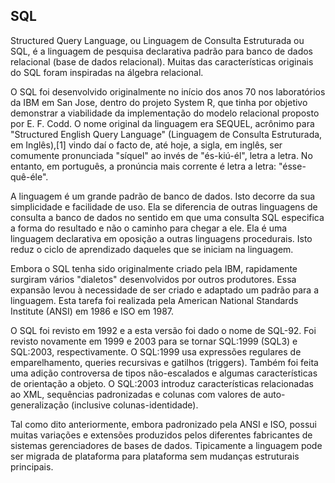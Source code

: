 ## SQL
Structured Query Language, ou Linguagem de Consulta Estruturada ou SQL, é a linguagem de pesquisa declarativa padrão para banco de dados relacional (base de dados relacional). Muitas das características originais do SQL foram inspiradas na álgebra relacional.

O SQL foi desenvolvido originalmente no início dos anos 70 nos laboratórios da IBM em San Jose, dentro do projeto System R, que tinha por objetivo demonstrar a viabilidade da implementação do modelo relacional proposto por E. F. Codd. O nome original da linguagem era SEQUEL, acrônimo para "Structured English Query Language" (Linguagem de Consulta Estruturada, em Inglês),[1] vindo daí o facto de, até hoje, a sigla, em inglês, ser comumente pronunciada "síquel" ao invés de "és-kiú-él", letra a letra. No entanto, em português, a pronúncia mais corrente é letra a letra: "ésse-quê-éle".

A linguagem é um grande padrão de banco de dados. Isto decorre da sua simplicidade e facilidade de uso. Ela se diferencia de outras linguagens de consulta a banco de dados no sentido em que uma consulta SQL especifica a forma do resultado e não o caminho para chegar a ele. Ela é uma linguagem declarativa em oposição a outras linguagens procedurais. Isto reduz o ciclo de aprendizado daqueles que se iniciam na linguagem.

Embora o SQL tenha sido originalmente criado pela IBM, rapidamente surgiram vários "dialetos" desenvolvidos por outros produtores. Essa expansão levou à necessidade de ser criado e adaptado um padrão para a linguagem. Esta tarefa foi realizada pela American National Standards Institute (ANSI) em 1986 e ISO em 1987.

O SQL foi revisto em 1992 e a esta versão foi dado o nome de SQL-92. Foi revisto novamente em 1999 e 2003 para se tornar SQL:1999 (SQL3) e SQL:2003, respectivamente. O SQL:1999 usa expressões regulares de emparelhamento, queries recursivas e gatilhos (triggers). Também foi feita uma adição controversa de tipos não-escalados e algumas características de orientação a objeto. O SQL:2003 introduz características relacionadas ao XML, sequências padronizadas e colunas com valores de auto-generalização (inclusive colunas-identidade).

Tal como dito anteriormente, embora padronizado pela ANSI e ISO, possui muitas variações e extensões produzidos pelos diferentes fabricantes de sistemas gerenciadores de bases de dados. Tipicamente a linguagem pode ser migrada de plataforma para plataforma sem mudanças estruturais principais.
